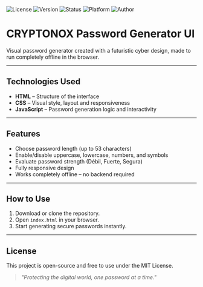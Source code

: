 
![License](https://img.shields.io/badge/license-MIT-blue?style=flat)
![Version](https://img.shields.io/badge/version-v2.0-orange?style=flat)
![Status](https://img.shields.io/badge/status-active-success?style=flat)
![Platform](https://img.shields.io/badge/platform-Windows%20%7C%20Linux%20%7C%20macOS%20%7C%20Android%20%7C%20iOS-lightgrey?style=flat)
![Author](https://img.shields.io/badge/author-ShieldXpert-black?style=flat)


# CRYPTONOX Password Generator UI

Visual password generator created with a futuristic cyber design, made to run completely offline in the browser.

---

## Technologies Used

- **HTML** – Structure of the interface  
- **CSS** – Visual style, layout and responsiveness  
- **JavaScript** – Password generation logic and interactivity

---

## Features

- Choose password length (up to 53 characters)  
- Enable/disable uppercase, lowercase, numbers, and symbols  
- Evaluate password strength (Débil, Fuerte, Segura)  
- Fully responsive design  
- Works completely offline – no backend required

---

##  How to Use

1. Download or clone the repository.  
2. Open `index.html` in your browser.  
3. Start generating secure passwords instantly.

---

##  License

This project is open-source and free to use under the MIT License.

> *"Protecting the digital world, one password at a time."*

